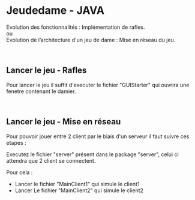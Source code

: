# Jeudedame - JAVA

Evolution des fonctionnalités : Implémentation de rafles.
<br>
ou
<br>
Evolution de l’architecture d'un jeu de dame : Mise en réseau du jeu.

<br>

## Lancer le jeu - Rafles

Pour lancer le jeu il suffit d'executer le fichier "GUIStarter" qui ouvrira une fenetre contenant le damier.

<br>

## Lancer le jeu - Mise en réseau

Pour pouvoir jouer entre 2 client par le biais d'un serveur il faut suivre ces etapes :

Executez le fichier "server" présent dans le package "server", celui ci attendra que 2 client se connectent.

Pour cela :
- Lancer le fichier "MainClient1" qui simule le client1
- Lancer Le fichier "MainClient2" qui simule le client2

